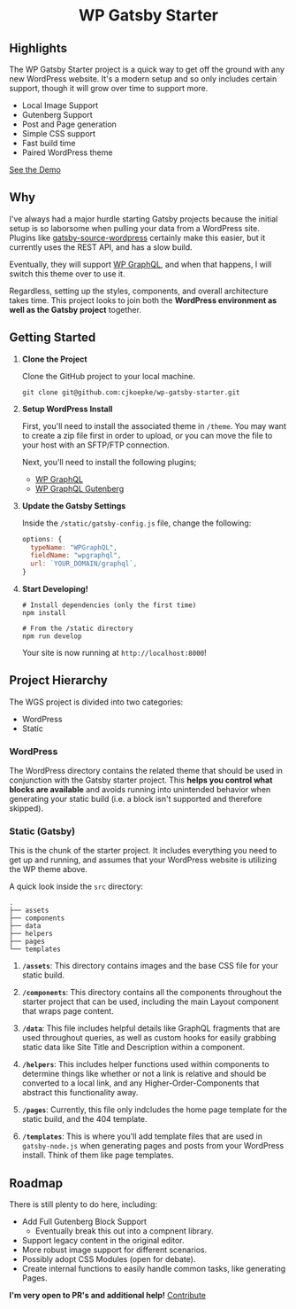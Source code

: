 <h1 align="center">
  WP Gatsby Starter
</h1>

## Highlights

The WP Gatsby Starter project is a quick way to get off the ground with any new WordPress website. It's a modern setup and so only includes certain support, though it will grow over time to support more.

- Local Image Support
- Gutenberg Support
- Post and Page generation
- Simple CSS support
- Fast build time
- Paired WordPress theme

[See the Demo](https://wgs.calvinkoepke.com)

## Why

I've always had a major hurdle starting Gatsby projects because the initial setup is so laborsome when pulling your data from a WordPress site. Plugins like [gatsby-source-wordpress]() certainly make this easier, but it currently uses the REST API, and has a slow build.

Eventually, they will support [WP GraphQL](https://github.com/wp-graphql/wp-graphql), and when that happens, I will switch this theme over to use it.

Regardless, setting up the styles, components, and overall architecture takes time. This project looks to join both the **WordPress environment as well as the Gatsby project** together.

## Getting Started

1.  **Clone the Project**

    Clone the GitHub project to your local machine.

    ```shell
    git clone git@github.com:cjkoepke/wp-gatsby-starter.git
    ```

2.  **Setup WordPress Install**

    First, you'll need to install the associated theme in `/theme`. You may want to create a zip file first in order to upload, or you can move the file to your host with an SFTP/FTP connection.

    Next, you'll need to install the following plugins;

    - [WP GraphQL](https://github.com/wp-graphql/wp-graphql)
    - [WP GraphQL Gutenberg](https://github.com/pristas-peter/wp-graphql-gutenberg)

3.  **Update the Gatsby Settings**

    Inside the `/static/gatsby-config.js` file, change the following:

    ```js
    options: {
      typeName: "WPGraphQL",
      fieldName: "wpgraphql",
      url: `YOUR_DOMAIN/graphql`,
    }
    ```

4.  **Start Developing!**

    ```shell
    # Install dependencies (only the first time)
    npm install

    # From the /static directory
    npm run develop
    ```

    Your site is now running at `http://localhost:8000`!

## Project Hierarchy

The WGS project is divided into two categories:

- WordPress
- Static

### WordPress

The WordPress directory contains the related theme that should be used in conjunction with the Gatsby starter project. This **helps you control what blocks are available** and avoids running into unintended behavior when generating your static build (i.e. a block isn't supported and therefore skipped).

### Static (Gatsby)

This is the chunk of the starter project. It includes everything you need to get up and running, and assumes that your WordPress website is utilizing the WP theme above.

A quick look inside the `src` directory:

```
.
├── assets
├── components
├── data
├── helpers
├── pages
└── templates
```

1.  **`/assets`**: This directory contains images and the base CSS file for your static build.

2.  **`/components`**: This directory contains all the components throughout the starter project that can be used, including the main Layout component that wraps page content.

3.  **`/data`**: This file includes helpful details like GraphQL fragments that are used throughout queries, as well as custom hooks for easily grabbing static data like Site Title and Description within a component.

4.  **`/helpers`**: This includes helper functions used within components to determine things like whether or not a link is relative and should be converted to a local link, and any Higher-Order-Components that abstract this functionality away.

5.  **`/pages`**: Currently, this file only indcludes the home page template for the static build, and the 404 template.

6.  **`/templates`**: This is where you'll add template files that are used in `gatsby-node.js` when generating pages and posts from your WordPress install. Think of them like page templates.

## Roadmap

There is still plenty to do here, including:

- Add Full Gutenberg Block Support
  - Eventually break this out into a compnent library.
- Support legacy content in the original editor.
- More robust image support for different scenarios.
- Possibly adopt CSS Modules (open for debate).
- Create internal functions to easily handle common tasks, like generating Pages.

**I'm very open to PR's and additional help!** [Contribute](https://github.com/cjkoepke/wp-gatsby-starter/pulls)
